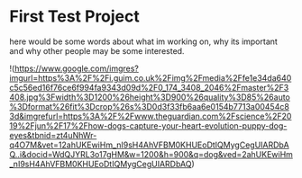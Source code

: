 # First Test Project

here would be some words about what im working on, why its important and why other people may be some interested.

!(https://www.google.com/imgres?imgurl=https%3A%2F%2Fi.guim.co.uk%2Fimg%2Fmedia%2Ffe1e34da640c5c56ed16f76ce6f994fa9343d09d%2F0_174_3408_2046%2Fmaster%2F3408.jpg%3Fwidth%3D1200%26height%3D900%26quality%3D85%26auto%3Dformat%26fit%3Dcrop%26s%3D0d3f33fb6aa6e0154b7713a00454c83d&imgrefurl=https%3A%2F%2Fwww.theguardian.com%2Fscience%2F2019%2Fjun%2F17%2Fhow-dogs-capture-your-heart-evolution-puppy-dog-eyes&tbnid=zt4uNhWr-q4O7M&vet=12ahUKEwiHm_nI9sH4AhVFBM0KHUEoDtIQMygCegUIARDbAQ..i&docid=WdQJYRL3o17gHM&w=1200&h=900&q=dog&ved=2ahUKEwiHm_nI9sH4AhVFBM0KHUEoDtIQMygCegUIARDbAQ)
